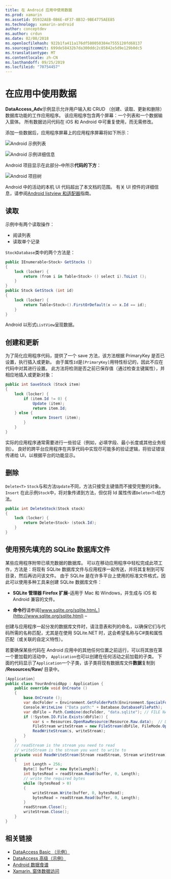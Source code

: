 ```yaml
---
title: 在 Android 应用中使用数据
ms.prod: xamarin
ms.assetid: D5932AEB-0B6E-4F37-8B32-9BE4775AEE85
ms.technology: xamarin-android
author: conceptdev
ms.author: crdun
ms.date: 02/08/2018
ms.openlocfilehash: 922b1fa411a176df580050384e7555120fd68137
ms.sourcegitcommit: 699de58432b7da300ddc2c85842e5d9e129b0dc5
ms.translationtype: MT
ms.contentlocale: zh-CN
ms.lasthandoff: 09/25/2019
ms.locfileid: "70754457"
---
```

# <a name="using-data-in-an-app"></a>在应用中使用数据

**DataAccess_Adv**示例显示允许用户输入和 CRUD （创建、读取、更新和删除）数据库功能的工作应用程序。 该应用程序包含两个屏幕：一个列表和一个数据输入窗体。 所有数据访问代码在 iOS 和 Android 中可重复使用，而无需修改。

添加一些数据后，应用程序屏幕上的应用程序屏幕将如下所示：

![Android 示例列表](using-data-in-an-app-images/image11.png "Android 示例列表")

![Android 示例详细信息](using-data-in-an-app-images/image12.png "Android 示例详细信息")

Android 项目显示在此部分&ndash;中所示**代码的下方**：

![Android 项目树](using-data-in-an-app-images/image14.png "Android 项目树")

Android 中的活动的本机 UI 代码超出了本文档的范围。 有关 UI 控件的详细信息，请参阅[Android listview 和适配器](~/android/user-interface/layouts/list-view/index.md)指南。

## <a name="read"></a>读取

示例中有两个读取操作：

- 阅读列表
- 读取单个记录

`StockDatabase`类中的两个方法是：

```csharp
public IEnumerable<Stock> GetStocks ()
{
    lock (locker) {
        return (from i in Table<Stock> () select i).ToList ();
    }
}
public Stock GetStock (int id)
{
    lock (locker) {
        return Table<Stock>().FirstOrDefault(x => x.Id == id);
    }
}
```

Android 以形式`ListView`呈现数据。

## <a name="create-and-update"></a>创建和更新

为了简化应用程序代码，提供了一个 save 方法，该方法根据 PrimaryKey 是否已设置，执行插入或更新。 由于属性`Id`是`[PrimaryKey]`用特性标记的，因此不应在代码中对其进行设置。 此方法将检测是否之前已保存值（通过检查主键属性），并相应地插入或更新对象：

```csharp
public int SaveStock (Stock item)
{
    lock (locker) {
        if (item.Id != 0) {
            Update (item);
            return item.Id;
    } else {
            return Insert (item);
        }
    }
}
```

实际的应用程序通常需要进行一些验证（例如，必填字段、最小长度或其他业务规则）。 良好的跨平台应用程序在共享代码中实现尽可能多的验证逻辑，将验证错误传递给 UI，以根据平台的功能显示。

## <a name="delete"></a>删除

`Delete<T>` `Stock`与和方法`Update`不同，方法只接受主键值而不接受完整的对象。 `Insert` 在此示例`Stock`中，将对象传递到方法，但仅将 Id 属性传递`Delete<T>`给方法。

```csharp
public int DeleteStock(Stock stock)
{
    lock (locker) {
        return Delete<Stock> (stock.Id);
    }
}
```

## <a name="using-a-pre-populated-sqlite-database-file"></a>使用预先填充的 SQLite 数据库文件

某些应用程序附带已填充数据的数据库。 可以在移动应用程序中轻松完成此项工作，方法是：将现有 SQLite 数据库文件与应用程序一起传送，并将其复制到可写目录，然后再访问该文件。 由于 SQLite 是在许多平台上使用的标准文件格式，因此可以使用多种工具来创建 SQLite 数据库文件：

- **SQLite 管理器 Firefox 扩展**&ndash;适用于 Mac 和 Windows，并生成与 iOS 和 Android 兼容的文件。

- **命令行**请参阅[www.sqlite.org/sqlite.html。](http://www.sqlite.org/sqlite.html) &ndash;

创建与应用程序一起分发的数据库文件时，请注意表和列的命名，以确保它们与代码所需的名称匹配，尤其是在使用 SQLite.NET 时，这会希望名称与C#类和属性匹配（或关联的自定义特性）。

若要确保某些代码在 Android 应用中的其他任何位置之前运行，可以将其放在第一个要加载的活动中， `Application`也可以创建在任何活动之前加载的子类。 下面的代码显示了`Application`一个子类，该子类将现有数据库文件**数据**复制到 **/Resources/Raw/** 目录中。

```csharp
[Application]
public class YourAndroidApp : Application {
    public override void OnCreate ()
    {
        base.OnCreate ();
        var docFolder = Environment.GetFolderPath(Environment.SpecialFolder.Personal);
        Console.WriteLine ("Data path:" + Database.DatabaseFilePath);
        var dbFile = Path.Combine(docFolder, "data.sqlite"); // FILE NAME TO USE WHEN COPIED
        if (!System.IO.File.Exists(dbFile)) {
            var s = Resources.OpenRawResource(Resource.Raw.data);  // DATA FILE RESOURCE ID
            FileStream writeStream = new FileStream(dbFile, FileMode.OpenOrCreate, FileAccess.Write);
            ReadWriteStream(s, writeStream);
        }
    }
    // readStream is the stream you need to read
    // writeStream is the stream you want to write to
    private void ReadWriteStream(Stream readStream, Stream writeStream)
    {
        int Length = 256;
        Byte[] buffer = new Byte[Length];
        int bytesRead = readStream.Read(buffer, 0, Length);
        // write the required bytes
        while (bytesRead > 0)
        {
            writeStream.Write(buffer, 0, bytesRead);
            bytesRead = readStream.Read(buffer, 0, Length);
        }
        readStream.Close();
        writeStream.Close();
    }
}
```

## <a name="related-links"></a>相关链接

- [DataAccess Basic （示例）](https://github.com/xamarin/mobile-samples/tree/master/DataAccess/Basic)
- [DataAccess 高级（示例）](https://github.com/xamarin/mobile-samples/tree/master/DataAccess/Advanced)
- [Android 数据食谱](https://github.com/xamarin/recipes/tree/master/Recipes/android/data)
- [Xamarin. 窗体数据访问](~/xamarin-forms/data-cloud/data/databases.md)

